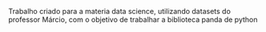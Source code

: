 Trabalho criado para a materia data science, utilizando datasets do professor Márcio, com o objetivo de trabalhar a biblioteca panda de python

